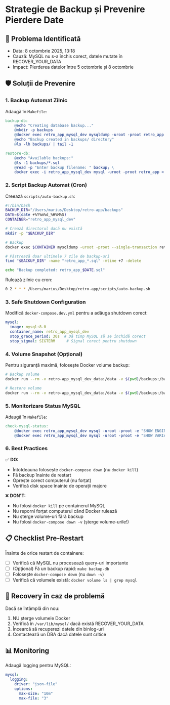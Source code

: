# Strategie de Backup și Prevenire Pierdere Date

## 🚨 Problema Identificată
- Data: 8 octombrie 2025, 13:18
- Cauză: MySQL nu s-a închis corect, datele mutate în RECOVER_YOUR_DATA
- Impact: Pierderea datelor între 5 octombrie și 8 octombrie

## 🛡️ Soluții de Prevenire

### 1. **Backup Automat Zilnic**

Adaugă în `Makefile`:
```makefile
backup-db:
	@echo "Creating database backup..."
	@mkdir -p backups
	@docker exec retro_app_mysql_dev mysqldump -uroot -proot retro_app > backups/retro_app_$(shell date +%Y%m%d_%H%M%S).sql
	@echo "Backup created in backups/ directory"
	@ls -lh backups/ | tail -1

restore-db:
	@echo "Available backups:"
	@ls -1 backups/*.sql
	@read -p "Enter backup filename: " backup; \
	docker exec -i retro_app_mysql_dev mysql -uroot -proot retro_app < backups/$$backup
```

### 2. **Script Backup Automat (Cron)**

Creează `scripts/auto-backup.sh`:
```bash
#!/bin/bash
BACKUP_DIR="/Users/marius/Desktop/retro-app/backups"
DATE=$(date +%Y%m%d_%H%M%S)
CONTAINER="retro_app_mysql_dev"

# Crează directorul dacă nu există
mkdir -p "$BACKUP_DIR"

# Backup
docker exec $CONTAINER mysqldump -uroot -proot --single-transaction retro_app > "$BACKUP_DIR/retro_app_$DATE.sql"

# Păstrează doar ultimele 7 zile de backup-uri
find "$BACKUP_DIR" -name "retro_app_*.sql" -mtime +7 -delete

echo "Backup completed: retro_app_$DATE.sql"
```

Rulează zilnic cu cron:
```bash
0 2 * * * /Users/marius/Desktop/retro-app/scripts/auto-backup.sh
```

### 3. **Safe Shutdown Configuration**

Modifică `docker-compose.dev.yml` pentru a adăuga shutdown corect:
```yaml
mysql:
  image: mysql:8.0
  container_name: retro_app_mysql_dev
  stop_grace_period: 30s  # Dă timp MySQL să se închidă corect
  stop_signal: SIGTERM     # Signal corect pentru shutdown
```

### 4. **Volume Snapshot (Opțional)**

Pentru siguranță maximă, folosește Docker volume backup:
```bash
# Backup volume
docker run --rm -v retro-app_mysql_dev_data:/data -v $(pwd)/backups:/backup alpine tar czf /backup/mysql_volume_$(date +%Y%m%d).tar.gz -C /data .

# Restore volume
docker run --rm -v retro-app_mysql_dev_data:/data -v $(pwd)/backups:/backup alpine tar xzf /backup/mysql_volume_YYYYMMDD.tar.gz -C /data
```

### 5. **Monitorizare Status MySQL**

Adaugă în `Makefile`:
```makefile
check-mysql-status:
	@docker exec retro_app_mysql_dev mysql -uroot -proot -e "SHOW ENGINE INNODB STATUS\G" | grep -A 20 "LATEST DETECTED DEADLOCK"
	@docker exec retro_app_mysql_dev mysql -uroot -proot -e "SHOW VARIABLES LIKE 'innodb_flush_log_at_trx_commit';"
```

### 6. **Best Practices**

✅ **DO:**
- Întotdeauna folosește `docker-compose down` (nu `docker kill`)
- Fă backup înainte de restart
- Oprește corect computerul (nu forțat)
- Verifică disk space înainte de operații majore

❌ **DON'T:**
- Nu folosi `docker kill` pe containerul MySQL
- Nu reporni forțat computerul când Docker rulează
- Nu șterge volume-uri fără backup
- Nu folosi `docker-compose down -v` (șterge volume-urile!)

## 📋 Checklist Pre-Restart

Înainte de orice restart de containere:
- [ ] Verifică că MySQL nu procesează query-uri importante
- [ ] (Opțional) Fă un backup rapid: `make backup-db`
- [ ] Folosește `docker-compose down` (nu `down -v`)
- [ ] Verifică că volumele există: `docker volume ls | grep mysql`

## 🔄 Recovery în caz de problemă

Dacă se întâmplă din nou:
1. NU șterge volumele Docker
2. Verifică în `/var/lib/mysql/` dacă există RECOVER_YOUR_DATA
3. Încearcă să recuperezi datele din binlog-uri
4. Contactează un DBA dacă datele sunt critice

## 📊 Monitoring

Adaugă logging pentru MySQL:
```yaml
mysql:
  logging:
    driver: "json-file"
    options:
      max-size: "10m"
      max-file: "3"
```
